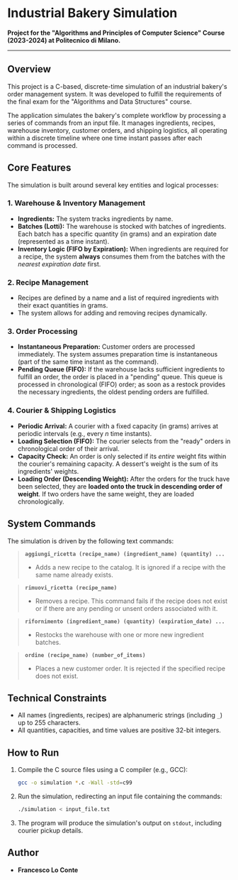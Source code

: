 # Industrial Bakery Simulation

**Project for the "Algorithms and Principles of Computer Science" Course (2023-2024) at Politecnico di Milano.**

---

## Overview

This project is a C-based, discrete-time simulation of an industrial bakery's order management system. 
It was developed to fulfill the requirements of the final exam for the "Algorithms and Data Structures" course.

The application simulates the bakery's complete workflow by processing a series of commands from an input file. 
It manages ingredients, recipes, warehouse inventory, customer orders, and shipping logistics, all operating within a discrete timeline where one time instant passes after each command is processed.

## Core Features

The simulation is built around several key entities and logical processes:

### 1. Warehouse & Inventory Management
* **Ingredients:** The system tracks ingredients by name.
* **Batches (Lotti):** The warehouse is stocked with batches of ingredients. Each batch has a specific quantity (in grams) and an expiration date (represented as a time instant).
* **Inventory Logic (FIFO by Expiration):** When ingredients are required for a recipe, the system **always** consumes them from the batches with the *nearest expiration date* first.

### 2. Recipe Management
* Recipes are defined by a name and a list of required ingredients with their exact quantities in grams.
* The system allows for adding and removing recipes dynamically.

### 3. Order Processing
* **Instantaneous Preparation:** Customer orders are processed immediately. The system assumes preparation time is instantaneous (part of the same time instant as the command).
* **Pending Queue (FIFO):** If the warehouse lacks sufficient ingredients to fulfill an order, the order is placed in a "pending" queue. This queue is processed in chronological (FIFO) order; as soon as a restock provides the necessary ingredients, the oldest pending orders are fulfilled.

### 4. Courier & Shipping Logistics
* **Periodic Arrival:** A courier with a fixed capacity (in grams) arrives at periodic intervals (e.g., every $n$ time instants).
* **Loading Selection (FIFO):** The courier selects from the "ready" orders in chronological order of their arrival.
* **Capacity Check:** An order is only selected if its *entire* weight fits within the courier's remaining capacity. A dessert's weight is the sum of its ingredients' weights.
* **Loading Order (Descending Weight):** After the orders for the truck have been selected, they are **loaded onto the truck in descending order of weight**. If two orders have the same weight, they are loaded chronologically.

## System Commands

The simulation is driven by the following text commands:

> **`aggiungi_ricetta (recipe_name) (ingredient_name) (quantity) ...`**
>
> * Adds a new recipe to the catalog. It is ignored if a recipe with the same name already exists.

> **`rimuovi_ricetta (recipe_name)`**
>
> * Removes a recipe. This command fails if the recipe does not exist or if there are any pending or unsent orders associated with it.

> **`rifornimento (ingredient_name) (quantity) (expiration_date) ...`**
>
> * Restocks the warehouse with one or more new ingredient batches.

> **`ordine (recipe_name) (number_of_items)`**
>
> * Places a new customer order. It is rejected if the specified recipe does not exist.

## Technical Constraints
* All names (ingredients, recipes) are alphanumeric strings (including `_`) up to 255 characters.
* All quantities, capacities, and time values are positive 32-bit integers.

## How to Run

1.  Compile the C source files using a C compiler (e.g., GCC):
    ```bash
    gcc -o simulation *.c -Wall -std=c99
    ```
2.  Run the simulation, redirecting an input file containing the commands:
    ```bash
    ./simulation < input_file.txt
    ```
3.  The program will produce the simulation's output on `stdout`, including courier pickup details.

## Author
* **Francesco Lo Conte**
